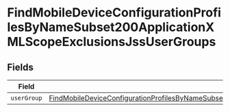 # FindMobileDeviceConfigurationProfilesByNameSubset200ApplicationXMLScopeExclusionsJssUserGroups


## Fields

| Field                                                                                                                                                                                                                                         | Type                                                                                                                                                                                                                                          | Required                                                                                                                                                                                                                                      | Description                                                                                                                                                                                                                                   |
| --------------------------------------------------------------------------------------------------------------------------------------------------------------------------------------------------------------------------------------------- | --------------------------------------------------------------------------------------------------------------------------------------------------------------------------------------------------------------------------------------------- | --------------------------------------------------------------------------------------------------------------------------------------------------------------------------------------------------------------------------------------------- | --------------------------------------------------------------------------------------------------------------------------------------------------------------------------------------------------------------------------------------------- |
| `userGroup`                                                                                                                                                                                                                                   | [FindMobileDeviceConfigurationProfilesByNameSubset200ApplicationXMLScopeExclusionsJssUserGroupsUserGroup](../../models/operations/findmobiledeviceconfigurationprofilesbynamesubset200applicationxmlscopeexclusionsjssusergroupsusergroup.md) | :heavy_minus_sign:                                                                                                                                                                                                                            | N/A                                                                                                                                                                                                                                           |